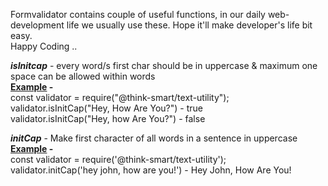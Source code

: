 Formvalidator contains couple of useful functions, in our daily web-development life we usually use these.  Hope it'll make developer's life bit easy.  
Happy Coding ..

<i><b>isInitcap</b></i> - every word/s first char should be in uppercase & maximum one space can be allowed within words
<br/>
<b><u>Example</u> -</b>
<br/>
    const validator = require("@think-smart/text-utility");<br>
    validator.isInitCap("Hey, How Are You?") - true<br>
    validator.isInitCap("Hey, how Are You?") - false

<i><b>initCap</b></i> - Make first character of all words in a sentence in uppercase
<br/>
<b><u>Example</u> -</b>
<br/>
    const validator = require('@think-smart/text-utility');<br>
    validator.initCap('hey john, how are you!') - Hey John, How Are You!